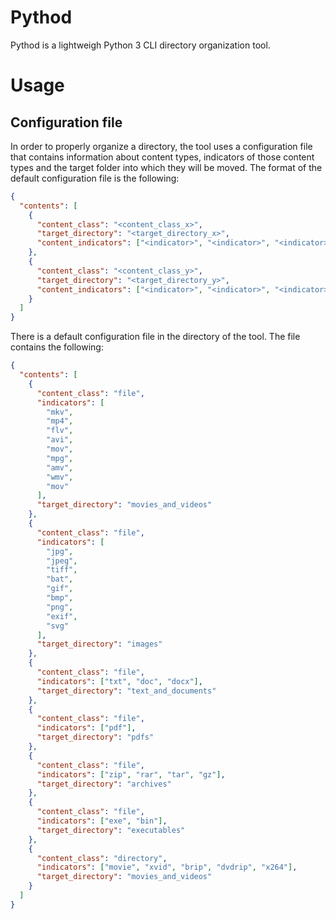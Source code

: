 # Pythod

Pythod is a lightweigh Python 3 CLI directory organization tool.

# Usage

## Configuration file

In order to properly organize a directory, the tool uses a configuration file that contains information about content types, indicators of those content types and the target folder into which they will be moved.
The format of the default configuration file is the following:

```json
{
  "contents": [
    {
      "content_class": "<content_class_x>",
      "target_directory": "<target_directory_x>",
      "content_indicators": ["<indicator>", "<indicator>", "<indicator>"]
    },
    {
      "content_class": "<content_class_y>",
      "target_directory": "<target_directory_y>",
      "content_indicators": ["<indicator>", "<indicator>", "<indicator>"]
    }
  ]
}
```

There is a default configuration file in the directory of the tool.
The file contains the following:

```json
{
  "contents": [
    {
      "content_class": "file",
      "indicators": [
        "mkv",
        "mp4",
        "flv",
        "avi",
        "mov",
        "mpg",
        "amv",
        "wmv",
        "mov"
      ],
      "target_directory": "movies_and_videos"
    },
    {
      "content_class": "file",
      "indicators": [
        "jpg",
        "jpeg",
        "tiff",
        "bat",
        "gif",
        "bmp",
        "png",
        "exif",
        "svg"
      ],
      "target_directory": "images"
    },
    {
      "content_class": "file",
      "indicators": ["txt", "doc", "docx"],
      "target_directory": "text_and_documents"
    },
    {
      "content_class": "file",
      "indicators": ["pdf"],
      "target_directory": "pdfs"
    },
    {
      "content_class": "file",
      "indicators": ["zip", "rar", "tar", "gz"],
      "target_directory": "archives"
    },
    {
      "content_class": "file",
      "indicators": ["exe", "bin"],
      "target_directory": "executables"
    },
    {
      "content_class": "directory",
      "indicators": ["movie", "xvid", "brip", "dvdrip", "x264"],
      "target_directory": "movies_and_videos"
    }
  ]
}
```
